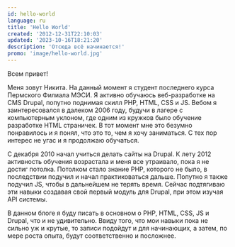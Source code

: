 ```yaml
---
id: hello-world
language: ru
title: 'Hello World'
created: '2012-12-31T22:10:03'
updated: '2023-10-16T18:21:20'
description: 'Отсюда всё начинается!'
promo: 'image/hello-world.jpg'
---
```


Всем привет!

Меня зовут Никита. На данный момент я студент последнего курса Пермского Филиала
МЭСИ. Я активно обучаюсь веб-разработке на CMS Drupal, попутно поднимая скилл 
PHP, HTML, CSS и JS. Вебом я заинтересовался в далеком 2006 году, будучи в 
лагере с компьютерным уклоном, где одним из кружков было обучение разработке 
HTML страничек. В тот момент мне это безумно понравилось и я понял, что это то,
чем я хочу заниматься. С тех пор интерес не угас и я продолжаю обучаться.

С декабря 2010 начал учиться делать сайты на Drupal. К лету 2012 активность 
обучения возрастала и меня все утраивало, пока я не достиг потолка. Потолком 
стало знание PHP, которого не было, в последствии подучил и начал практиковаться
дальше. Попутно я также подучил JS, чтобы в дальнейшем не терять время. Сейчас
подтягиваю эти навыки создавая свой первый модуль для Drupal, при этом изучая
API системы.

В данном блоге я буду писать в основном о PHP, HTML, CSS, JS и Drupal, что и не
удивительно. Ввиду того, что мои навыки пока не сильно уж и крутые, то записи
подойдут и для начинающих, а затем, по мере роста опыта, будут соответственно
и посложнее.
